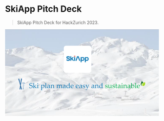 # SkiApp Pitch Deck
> SkiApp Pitch Deck for HackZurich 2023.

![SkiApp Pitch Deck for HackZurich 2023](./images/pitch-deck.png "SkiApp Pitch Deck for HackZurich 2023")
